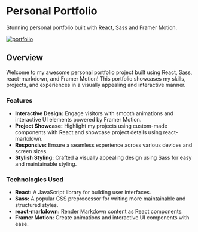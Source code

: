 # Personal Portfolio
Stunning personal portfolio built with React, Sass and Framer Motion.

[![portfolio](https://res.cloudinary.com/dojhj2erh/image/upload/v1692239508/portfolio/largePortfolio_h5ib6a.png "portfolio")](https://res.cloudinary.com/dojhj2erh/image/upload/v1692239508/portfolio/largePortfolio_h5ib6a.png "portfolio")

## Overview

Welcome to my awesome personal portfolio project built using React, Sass, react-markdown, and Framer Motion! This portfolio showcases my skills, projects, and experiences in a visually appealing and interactive manner.

### Features

- **Interactive Design:** Engage visitors with smooth animations and interactive UI elements powered by Framer Motion.
- **Project Showcase:** Highlight my projects using custom-made components with React and showcase project details using react-markdown.
- **Responsive:** Ensure a seamless experience across various devices and screen sizes.
- **Stylish Styling:** Crafted a visually appealing design using Sass for easy and maintainable styling.

### Technologies Used

- **React:** A JavaScript library for building user interfaces.
- **Sass:** A popular CSS preprocessor for writing more maintainable and structured styles.
- **react-markdown:** Render Markdown content as React components.
- **Framer Motion:** Create animations and interactive UI components with ease.
